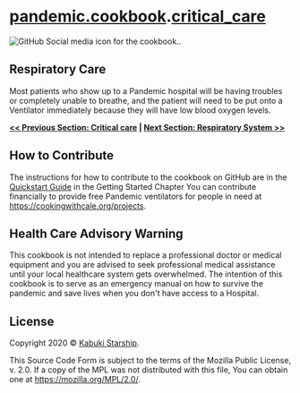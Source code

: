 # [pandemic.cookbook](../../).[critical_care](../)

![GitHub Social media icon for the cookbook..](../../SocialMediaIcon.png)

## Respiratory Care

Most patients who show up to a Pandemic hospital will be having troubles or completely unable to breathe, and the patient will need to be put onto a Ventilator immediately because they will have low blood oxygen levels.

**[<< Previous Section: Critical care](../) | [Next Section: Respiratory System >>](./respiratory_system)**

## How to Contribute

The instructions for how to contribute to the cookbook on GitHub are in the [Quickstart Guide](../../../GettingStarted/QuickstartGuide) in the Getting Started Chapter You can contribute financially to provide free Pandemic ventilators for people in need at <https://cookingwithcale.org/projects>.

## Health Care Advisory Warning

This cookbook is not intended to replace a professional doctor or medical equipment and you are advised to seek professional medical assistance until your local healthcare system gets overwhelmed. The intention of this cookbook is to serve as an emergency manual on how to survive the pandemic and save lives when you don't have access to a Hospital.

## License

Copyright 2020 © [Kabuki Starship](https://kabukistarship.com).

This Source Code Form is subject to the terms of the Mozilla Public License, v. 2.0. If a copy of the MPL was not distributed with this file, You can obtain one at <https://mozilla.org/MPL/2.0/>.
